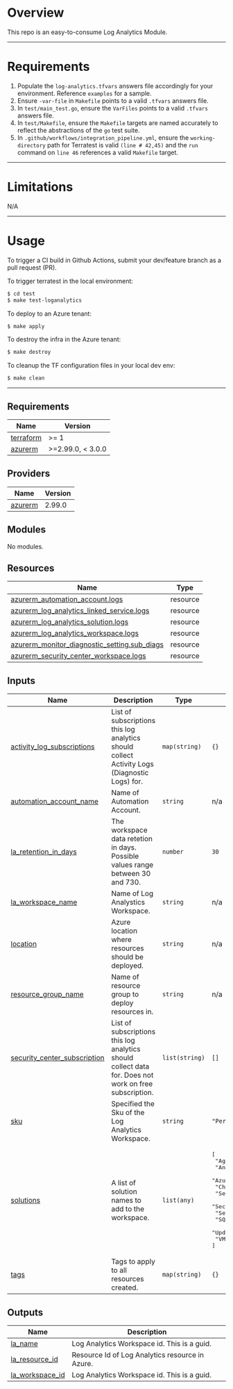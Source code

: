 # Overview
This repo is an easy-to-consume Log Analytics Module.

------------

# Requirements
1. Populate the `log-analytics.tfvars` answers file accordingly for your environment. Reference `examples` for a sample.
2. Ensure `-var-file` in `Makefile` points to a valid `.tfvars` answers file.
3. In `test/main_test.go`, ensure the `VarFiles` points to a valid `.tfvars` answers file.
4. In `test/Makefile`, ensure the `Makefile` targets are named accurately to reflect the abstractions of the `go` test suite. 
5. In `.github/workflows/integration_pipeline.yml`, ensure the `working-directory` path for Terratest is valid `(line # 42,45)` and the `run` command on `line 46` references a valid `Makefile` target. 

------------

# Limitations
N/A

------------

# Usage
To trigger a CI build in Github Actions, submit your dev/feature branch as a pull request (PR).

To trigger terratest in the local environment:
```bash
$ cd test
$ make test-loganalytics
```

To deploy to an Azure tenant:
```bash
$ make apply
```

To destroy the infra in the Azure tenant:
```bash
$ make destroy
```

To cleanup the TF configuration files in your local dev env:
```bash
$ make clean
```

------------
<!-- BEGINNING OF PRE-COMMIT-TERRAFORM DOCS HOOK -->
## Requirements

| Name | Version |
|------|---------|
| <a name="requirement_terraform"></a> [terraform](#requirement\_terraform) | >= 1 |
| <a name="requirement_azurerm"></a> [azurerm](#requirement\_azurerm) | >=2.99.0, < 3.0.0 |

## Providers

| Name | Version |
|------|---------|
| <a name="provider_azurerm"></a> [azurerm](#provider\_azurerm) | 2.99.0 |

## Modules

No modules.

## Resources

| Name | Type |
|------|------|
| [azurerm_automation_account.logs](https://registry.terraform.io/providers/hashicorp/azurerm/latest/docs/resources/automation_account) | resource |
| [azurerm_log_analytics_linked_service.logs](https://registry.terraform.io/providers/hashicorp/azurerm/latest/docs/resources/log_analytics_linked_service) | resource |
| [azurerm_log_analytics_solution.logs](https://registry.terraform.io/providers/hashicorp/azurerm/latest/docs/resources/log_analytics_solution) | resource |
| [azurerm_log_analytics_workspace.logs](https://registry.terraform.io/providers/hashicorp/azurerm/latest/docs/resources/log_analytics_workspace) | resource |
| [azurerm_monitor_diagnostic_setting.sub_diags](https://registry.terraform.io/providers/hashicorp/azurerm/latest/docs/resources/monitor_diagnostic_setting) | resource |
| [azurerm_security_center_workspace.logs](https://registry.terraform.io/providers/hashicorp/azurerm/latest/docs/resources/security_center_workspace) | resource |

## Inputs

| Name | Description | Type | Default | Required |
|------|-------------|------|---------|:--------:|
| <a name="input_activity_log_subscriptions"></a> [activity\_log\_subscriptions](#input\_activity\_log\_subscriptions) | List of subscriptions this log analytics should collect Activity Logs (Diagnostic Logs) for. | `map(string)` | `{}` | no |
| <a name="input_automation_account_name"></a> [automation\_account\_name](#input\_automation\_account\_name) | Name of Automation Account. | `string` | n/a | yes |
| <a name="input_la_retention_in_days"></a> [la\_retention\_in\_days](#input\_la\_retention\_in\_days) | The workspace data retetion in days. Possible values range between 30 and 730. | `number` | `30` | no |
| <a name="input_la_workspace_name"></a> [la\_workspace\_name](#input\_la\_workspace\_name) | Name of Log Analystics Workspace. | `string` | n/a | yes |
| <a name="input_location"></a> [location](#input\_location) | Azure location where resources should be deployed. | `string` | n/a | yes |
| <a name="input_resource_group_name"></a> [resource\_group\_name](#input\_resource\_group\_name) | Name of resource group to deploy resources in. | `string` | n/a | yes |
| <a name="input_security_center_subscription"></a> [security\_center\_subscription](#input\_security\_center\_subscription) | List of subscriptions this log analytics should collect data for. Does not work on free subscription. | `list(string)` | `[]` | no |
| <a name="input_sku"></a> [sku](#input\_sku) | Specified the Sku of the Log Analytics Workspace. | `string` | `"PerGB2018"` | no |
| <a name="input_solutions"></a> [solutions](#input\_solutions) | A list of solution names to add to the workspace. | `list(any)` | <pre>[<br>  "AgentHealthAssessment",<br>  "AntiMalware",<br>  "AzureActivity",<br>  "ChangeTracking",<br>  "Security",<br>  "SecurityInsights",<br>  "ServiceMap",<br>  "SQLAssessment",<br>  "Updates",<br>  "VMInsights"<br>]</pre> | no |
| <a name="input_tags"></a> [tags](#input\_tags) | Tags to apply to all resources created. | `map(string)` | `{}` | no |

## Outputs

| Name | Description |
|------|-------------|
| <a name="output_la_name"></a> [la\_name](#output\_la\_name) | Log Analytics Workspace id.  This is a guid. |
| <a name="output_la_resource_id"></a> [la\_resource\_id](#output\_la\_resource\_id) | Resource Id of Log Analytics resource in Azure. |
| <a name="output_la_workspace_id"></a> [la\_workspace\_id](#output\_la\_workspace\_id) | Log Analytics Workspace id.  This is a guid. |
<!-- END OF PRE-COMMIT-TERRAFORM DOCS HOOK -->